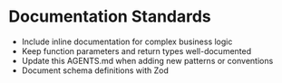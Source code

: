 # Documentation Standards

- Include inline documentation for complex business logic
- Keep function parameters and return types well-documented
- Update this AGENTS.md when adding new patterns or conventions
- Document schema definitions with Zod
